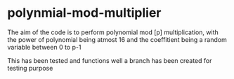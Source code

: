 # polynmial-mod-multiplier

The aim of the code is to perform polynomial mod [p] multiplication, 
with the power of polynomial being atmost 16 and the coeffitient being a random variable between 0 to p-1

This has been tested and functions well
a branch has been created for testing purpose
